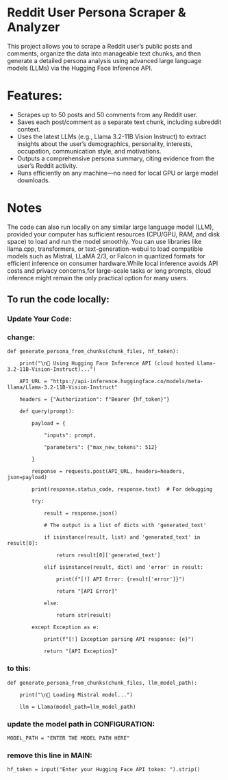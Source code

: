 
# Reddit User Persona Scraper & Analyzer
This project allows you to scrape a Reddit user’s public posts and comments, organize the data into manageable text chunks, and then generate a detailed persona analysis using advanced large language models (LLMs) via the Hugging Face Inference API.

# Features:

- Scrapes up to 50 posts and 50 comments from any Reddit user.
- Saves each post/comment as a separate text chunk, including subreddit context.
- Uses the latest LLMs (e.g., Llama 3.2-11B Vision Instruct) to extract insights about the user’s demographics, personality, interests, occupation, communication style, and motivations.
- Outputs a comprehensive persona summary, citing evidence from the user’s Reddit activity.
- Runs efficiently on any machine—no need for local GPU or large model downloads.

# Notes

The code can also run locally on any similar large language model (LLM), provided your computer has sufficient resources (CPU/GPU, RAM, and disk space) to load and run the model smoothly. You can use libraries like llama.cpp, transformers, or text-generation-webui to load compatible models such as Mistral, LLaMA 2/3, or Falcon in quantized formats for efficient inference on consumer hardware.While local inference avoids API costs and privacy concerns,for large-scale tasks or long prompts, cloud inference might remain the only practical option for many users.

## To run the code locally:
### Update Your Code:
  ### change:

    def generate_persona_from_chunks(chunk_files, hf_token):
    
        print("\n🧠 Using Hugging Face Inference API (cloud hosted Llama-3.2-11B-Vision-Instruct)...")
    
        API_URL = "https://api-inference.huggingface.co/models/meta-llama/Llama-3.2-11B-Vision-Instruct"
    
        headers = {"Authorization": f"Bearer {hf_token}"}

        def query(prompt):
      
            payload = {
      
                "inputs": prompt,
      
                "parameters": {"max_new_tokens": 512}
      
            }
      
            response = requests.post(API_URL, headers=headers, json=payload)
      
            print(response.status_code, response.text)  # For debugging
      
            try:
      
                result = response.json()
      
                # The output is a list of dicts with 'generated_text'
      
                if isinstance(result, list) and 'generated_text' in result[0]:
      
                    return result[0]['generated_text']
      
                elif isinstance(result, dict) and 'error' in result:
      
                    print(f"[!] API Error: {result['error']}")
      
                    return "[API Error]"
      
                else:
      
                    return str(result)
      
            except Exception as e:
      
                print(f"[!] Exception parsing API response: {e}")
      
                return "[API Exception]"

  ### to this:

    def generate_persona_from_chunks(chunk_files, llm_model_path):
  
        print("\n🧠 Loading Mistral model...")
    
        llm = Llama(model_path=llm_model_path)

  ### update the model path in CONFIGURATION:

    MODEL_PATH = "ENTER THE MODEL PATH HERE"
  
  ### remove this line in MAIN:
  
    hf_token = input("Enter your Hugging Face API token: ").strip()


